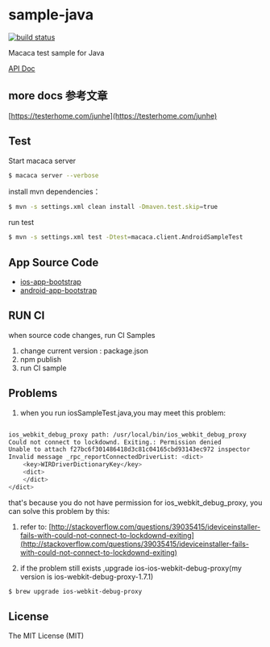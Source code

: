 # sample-java

[![build status][travis-image]][travis-url]

Macaca test sample for Java

[API Doc](//macacajs.github.io/wd.java/)

[gitter-url]: https://gitter.im/alibaba/macaca

[travis-image]: https://img.shields.io/travis/macaca-sample/sample-java.svg?style=flat-square
[travis-url]: https://travis-ci.org/macaca-sample/sample-java

## more docs 参考文章

[https://testerhome.com/junhe](https://testerhome.com/junhe)

## Test

Start macaca server

``` bash
$ macaca server --verbose
```

install mvn dependencies：

``` bash
$ mvn -s settings.xml clean install -Dmaven.test.skip=true
```

run test

``` bash
$ mvn -s settings.xml test -Dtest=macaca.client.AndroidSampleTest
```

## App Source Code

- [ios-app-bootstrap](//github.com/xudafeng/ios-app-bootstrap)
- [android-app-bootstrap](//github.com/xudafeng/android-app-bootstrap)

## RUN CI

when source code changes, run CI Samples

1. change current version : package.json
2. npm publish
3. run CI sample

## Problems

1. when you run iosSampleTest.java,you may meet this problem:


``` bash

ios_webkit_debug_proxy path: /usr/local/bin/ios_webkit_debug_proxy
Could not connect to lockdownd. Exiting.: Permission denied
Unable to attach f27bc6f301486418d3c81c04165cbd93143ec972 inspector
Invalid message _rpc_reportConnectedDriverList: <dict>
	<key>WIRDriverDictionaryKey</key>
	<dict>
	</dict>
</dict>

```

that's because you do not have permission for ios_webkit_debug_proxy, you can solve this problem by this:

1. refer to: [http://stackoverflow.com/questions/39035415/ideviceinstaller-fails-with-could-not-connect-to-lockdownd-exiting](http://stackoverflow.com/questions/39035415/ideviceinstaller-fails-with-could-not-connect-to-lockdownd-exiting)

2. if the problem still exists ,upgrade ios-ios-webkit-debug-proxy(my version is ios-webkit-debug-proxy-1.7.1)


``` bash
$ brew upgrade ios-webkit-debug-proxy
```

## License

The MIT License (MIT)
